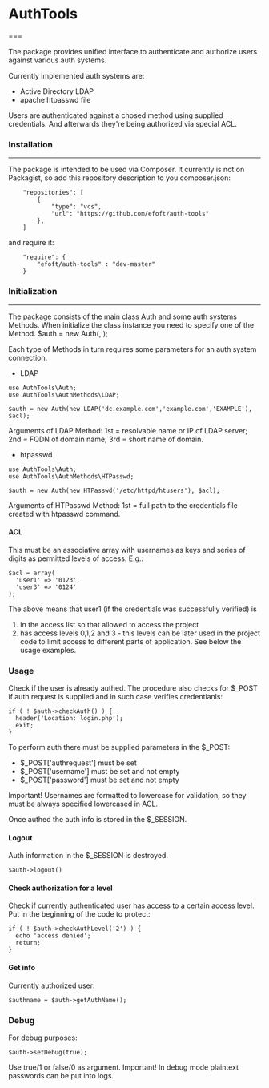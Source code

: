 # AuthTools
===

The package provides unified interface to authenticate and authorize users against various auth systems.

Currently implemented auth systems are:
* Active Directory LDAP
* apache htpasswd file

Users are authenticated against a chosed method using supplied credentials. And afterwards they're being authorized via special ACL.

### Installation
------
The package is intended to be used via Composer. It currently is not on Packagist, so add this repository description to you composer.json:
```
    "repositories": [
        {
            "type": "vcs",
            "url": "https://github.com/efoft/auth-tools"
        },
    ]
```
and require it:
```
    "require": {
        "efoft/auth-tools" : "dev-master"
    }
```
### Initialization
------
The package consists of the main class Auth and some auth systems Methods. When initialize the class instance you need to specify one of the Method. 
$auth = new Auth(<Method>, <ACL>);

Each type of Methods in turn requires some parameters for an auth system connection.

* LDAP
```
use AuthTools\Auth;
use AuthTools\AuthMethods\LDAP;

$auth = new Auth(new LDAP('dc.example.com','example.com','EXAMPLE'), $acl);
```
Arguments of LDAP Method:
  1st = resolvable name or IP of LDAP server;
  2nd = FQDN of domain name;
  3rd = short name of domain.

* htpasswd
```
use AuthTools\Auth;
use AuthTools\AuthMethods\HTPasswd;

$auth = new Auth(new HTPasswd('/etc/httpd/htusers'), $acl);
```
Arguments of HTPasswd Method:
  1st = full path to the credentials file created with htpasswd command.

#### ACL
This must be an associative array with usernames as keys and series of digits as permitted levels of access. E.g.:
```
$acl = array(
  'user1' => '0123',
  'user3' => '0124'
);
```
The above means that user1 (if the credentials was successfully verified) is
1) in the access list so that allowed to access the project
2) has access levels 0,1,2 and 3 - this levels can be later used in the project code to limit access to different parts of application. See below the usage examples.

### Usage

Check if the user is already authed. The procedure also checks for $_POST if auth request is supplied and in such case verifies credentianls:
```
if ( ! $auth->checkAuth() ) {
  header('Location: login.php');
  exit;
}
```
To perform auth there must be supplied parameters in the $_POST:
* $_POST['authrequest'] must be set
* $_POST['username'] must be set and not empty
* $_POST['password'] must be set and not empty

Important! Usernames are formatted to lowercase for validation, so they must be always specified lowercased in ACL.

Once authed the auth info is stored in the $_SESSION.

#### Logout
Auth information in the $_SESSION is destroyed.
```
$auth->logout()
```

#### Check authorization for a level
Check if currently authenticated user has access to a certain access level. Put in the beginning of the code to protect:
```
if ( ! $auth->checkAuthLevel('2') ) {
  echo 'access denied';
  return;
}
```

#### Get info
Currently authorized user:
```
$authname = $auth->getAuthName();
```
### Debug
For debug purposes:
```
$auth->setDebug(true);
```
Use true/1 or false/0 as argument.
Important! In debug mode plaintext passwords can be put into logs.
